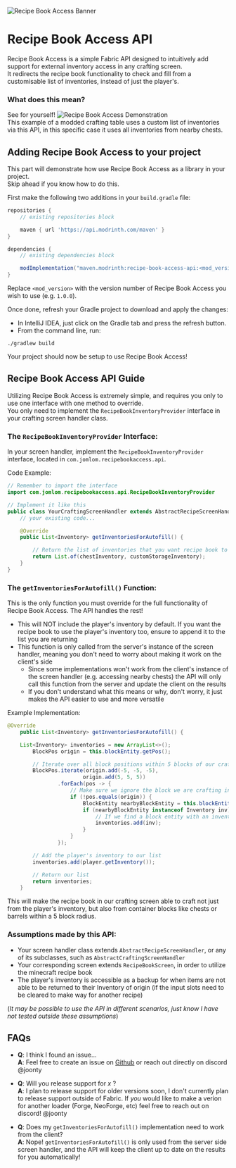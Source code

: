 ![Recipe Book Access Banner](https://cdn.modrinth.com/data/cached_images/6a9610664160b3d32157edee9c484d5c04077bc1.png)

# Recipe Book Access API

Recipe Book Access is a simple Fabric API designed to intuitively add support for external inventory access in any crafting screen. \
It redirects the recipe book functionality to check and fill from a customisable list of inventories, instead of just the player's.

### What does this mean?
See for yourself! 
![Recipe Book Access Demonstration](https://raw.githubusercontent.com/Jomlom/Recipe-Book-Access/refs/heads/main/demo.gif) \
This example of a modded crafting table uses a custom list of inventories via this API, in this specific case it uses all inventories from nearby chests.

## Adding Recipe Book Access to your project
This part will demonstrate how use Recipe Book Access as a library in your project. \
Skip ahead if you know how to do this.

First make the following two additions in your `build.gradle` file:
```gradle
repositories {
    // existing repositories block

    maven { url 'https://api.modrinth.com/maven' }
}
```
```gradle
dependencies {
    // existing dependencies block

    modImplementation("maven.modrinth:recipe-book-access-api:<mod_version>")
}
```
Replace `<mod_version>` with the version number of Recipe Book Access you wish to use (e.g. `1.0.0`).

Once done, refresh your Gradle project to download and apply the changes:
- In IntelliJ IDEA, just click on the Gradle tab and press the refresh button.
- From the command line, run:
```
./gradlew build
```

Your project should now be setup to use Recipe Book Access!

## Recipe Book Access API Guide

Utilizing Recipe Book Access is extremely simple, and requires you only to use one interface with one method to override. \
You only need to implement the `RecipeBookInventoryProvider` interface in your crafting screen handler class.

### The `RecipeBookInventoryProvider` Interface:

In your screen handler, implement the `RecipeBookInventoryProvider` interface, located in `com.jomlom.recipebookaccess.api`.

Code Example:
```java
// Remember to import the interface
import com.jomlom.recipebookaccess.api.RecipeBookInventoryProvider

// Implement it like this
public class YourCraftingScreenHandler extends AbstractRecipeScreenHandler implements RecipeBookInventoryProvider {
    // your existing code...

    @Override
    public List<Inventory> getInventoriesForAutofill() {

        // Return the list of inventories that you want recipe book to use
        return List.of(chestInventory, customStorageInventory);
    }
}
```

### The `getInventoriesForAutofill()` Function:

This is the only function you must override for the full functionality of Recipe Book Access. The API handles the rest!
- This will NOT include the player's inventory by default. If you want the recipe book to use the player's inventory too, ensure to append it to the list you are returning
- This function is only called from the server's instance of the screen handler, meaning you don't need to worry about making it work on the client's side
  - Since some implementations won't work from the client's instance of the screen handler (e.g. accessing nearby chests) the API will only call this function from the server and update the client on the results
  - If you don't understand what this means or why, don't worry, it just makes the API easier to use and more versatile
 
Example Implementation:
```java
@Override
    public List<Inventory> getInventoriesForAutofill() {

    List<Inventory> inventories = new ArrayList<>();
        BlockPos origin = this.blockEntity.getPos();

        // Iterate over all block positions within 5 blocks of our crafting table
        BlockPos.iterate(origin.add(-5, -5, -5),
                        origin.add(5, 5, 5))
                .forEach(pos -> {
                    // Make sure we ignore the block we are crafting in
                    if (!pos.equals(origin)) {
                        BlockEntity nearbyBlockEntity = this.blockEntity.getWorld().getBlockEntity(pos);
                        if (nearbyBlockEntity instanceof Inventory inv) {
                            // If we find a block entity with an inventory, such as a chest, add it to our list
                            inventories.add(inv);
                        }
                    }
                });

        // Add the player's inventory to our list
        inventories.add(player.getInventory());

        // Return our list
        return inventories;
    }
```
This will make the recipe book in our crafting screen able to craft not just from the player's inventory, but also from container blocks like chests or barrels within a 5 block radius.

### Assumptions made by this API:
- Your screen handler class extends `AbstractRecipeScreenHandler`, or any of its subclasses, such as `AbstractCraftingScreenHandler`
- Your corresponding screen extends `RecipeBookScreen`, in order to utilize the minecraft recipe book
- The player's inventory is accessible as a backup for when items are not able to be returned to their Inventory of origin (if the input slots need to be cleared to make way for another recipe)

(_It may be possible to use the API in different scenarios, just know I have not tested outside these assumptions_)

## FAQs
- **Q**: I think I found an issue... \
  **A**: Feel free to create an issue on [Github](https://github.com/Jomlom/Recipe-Book-Access/issues) or reach out directly on discord @joonty
 
- **Q**: Will you release support for _x_ ? \
  **A**: I plan to release support for older versions soon, I don't currently plan to release support outside of Fabric. If _you_ would like to make a verion for another loader (Forge, NeoForge, etc) feel free to reach out on discord! @joonty

- **Q**: Does my `getInventoriesForAutofill()` implementation need to work from the client? \
  **A**: Nope! `getInventoriesForAutofill()` is only used from the server side screen handler, and the API will keep the client up to date on the results for you automatically!
